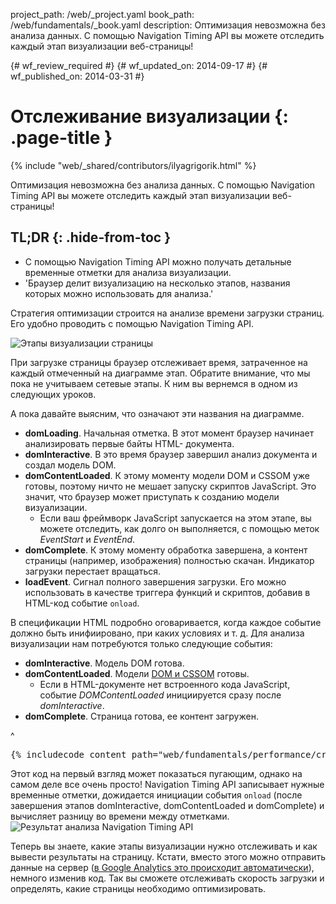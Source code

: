 project_path: /web/_project.yaml
book_path: /web/fundamentals/_book.yaml
description: Оптимизация невозможна без анализа данных. С помощью Navigation Timing API вы можете отследить каждый этап визуализации веб-страницы!

{# wf_review_required #}
{# wf_updated_on: 2014-09-17 #}
{# wf_published_on: 2014-03-31 #}

# Отслеживание визуализации {: .page-title }

{% include "web/_shared/contributors/ilyagrigorik.html" %}


Оптимизация невозможна без анализа данных. С помощью Navigation Timing API вы можете отследить каждый этап визуализации веб-страницы!


## TL;DR {: .hide-from-toc }
- С помощью Navigation Timing API можно получать детальные временные отметки для анализа визуализации.
- 'Браузер делит визуализацию на несколько этапов, названия которых можно использовать для анализа.'


Стратегия оптимизации строится на анализе времени загрузки страниц. Его удобно проводить с помощью Navigation Timing API.

<img src="images/dom-navtiming.png" class="center" alt="Этапы визуализации страницы">

При загрузке страницы браузер отслеживает время, затраченное на каждый отмеченный на диаграмме этап. Обратите внимание, что мы пока не учитываем сетевые этапы. К ним вы вернемся в одном из следующих уроков.

А пока давайте выясним, что означают эти названия на диаграмме.

* **domLoading**. Начальная отметка. В этот момент браузер начинает анализировать первые байты HTML-
  документа.
* **domInteractive**. В это время браузер завершил анализ документа и создал модель DOM.
* **domContentLoaded**. К этому моменту модели DOM и CSSOM уже готовы, поэтому ничто не мешает запуску скриптов JavaScript. Это значит, что браузер может приступать к созданию модели визуализации.
    * Если ваш фреймворк JavaScript запускается на этом этапе, вы можете отследить, как долго он выполняется, с помощью меток _EventStart_ и _EventEnd_.
* **domComplete**. К этому моменту обработка завершена, а контент страницы (например, изображения) полностью скачан. Индикатор загрузки перестает вращаться.
* **loadEvent**. Сигнал полного завершения загрузки. Его можно использовать в качестве триггера функций и скриптов, добавив в HTML-код событие `onload`.

В спецификации HTML подробно оговаривается, когда каждое событие должно быть инифиировано, при каких условиях и т. д. Для анализа визуализации нам потребуются только следующие события:

* **domInteractive**. Модель DOM готова.
* **domContentLoaded**. Модели [DOM и CSSOM](http://calendar.perfplanet.com/2012/deciphering-the-critical-rendering-path/) готовы.
    * Если в HTML-документе нет встроенного кода JavaScript, событие _DOMContentLoaded_ инициируется сразу после _domInteractive_.
* **domComplete**. Страница готова, ее контент загружен.

^

<pre class="prettyprint">
{% includecode content_path="web/fundamentals/performance/critical-rendering-path/_code/measure_crp.html" region_tag="full" lang=html %}
</pre>

Этот код на первый взгляд может показаться пугающим, однако на самом деле все очень просто! Navigation Timing API записывает нужные временные отметки, дожидается инициации события `onload` (после завершения этапов domInteractive, domContentLoaded и domComplete) и вычисляет разницу во времени между отметками.
<img src="images/device-navtiming-small.png" class="center" alt="Результат анализа Navigation Timing API">

Теперь вы знаете, какие этапы визуализации нужно отслеживать и как вывести результаты на страницу. Кстати, вместо этого можно отправить данные на сервер ([в Google Analytics это происходит автоматически](https://support.google.com/analytics/answer/1205784?hl=ru)), немного изменив код. Так вы сможете отслеживать скорость загрузки и определять, какие страницы необходимо оптимизировать.



